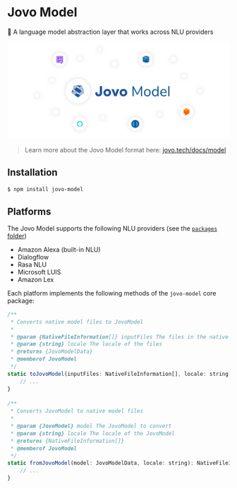 # Jovo Model

💬 A language model abstraction layer that works across NLU providers

![Jovo Model for Alexa, Dialogflow, Rasa NLU, Microsoft LUIS](./img/jovo-model.png)

> Learn more about the Jovo Model format here: [jovo.tech/docs/model](https://www.jovo.tech/docs/model)


## Installation

```sh
$ npm install jovo-model
```

## Platforms

The Jovo Model supports the following NLU providers (see the [`packages` folder](https://github.com/jovotech/jovo-model/tree/master/packages))
* Amazon Alexa (built-in NLU)
* Dialogflow
* Rasa NLU
* Microsoft LUIS
* Amazon Lex

Each platform implements the following methods of the `jovo-model` core package:

```js
/**
 * Converts native model files to JovoModel
 *
 * @param {NativeFileInformation[]} inputFiles The files in the native format
 * @param {string} locale The locale of the files
 * @returns {JovoModelData}
 * @memberof JovoModel
 */
static toJovoModel(inputFiles: NativeFileInformation[], locale: string): JovoModelData {
    // ...
}

/**
 * Converts JovoModel to native model files
 *
 * @param {JovoModel} model The JovoModel to convert
 * @param {string} locale The locale of the JovoModel
 * @returns {NativeFileInformation[]}
 * @memberof JovoModel
 */
static fromJovoModel(model: JovoModelData, locale: string): NativeFileInformation[] {
    // ...
}
```
